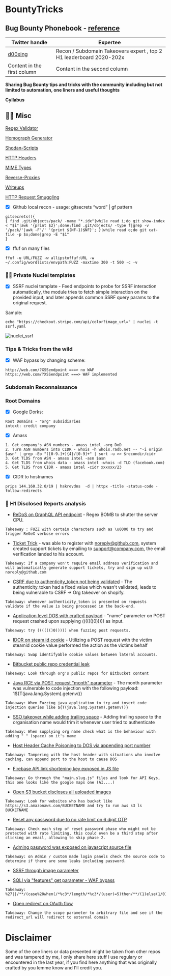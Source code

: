 <p align="center">
<h1> BountyTricks </h1>
</p>

## Bug Bounty Phonebook - [reference](https://twitter.com/naglinagli/status/1418669081549578244)

Twitter handle | Expertee
------------ | -------------
[d00xing](https://twitter.com/d00xing)| Recon / Subdomain Takeovers expert , top 2 H1 leaderboard 2020-202x
Content in the first column | Content in the second column


**Sharing Bug Bounty tips and tricks with the community including but not limited to automation, one liners and useful thoughts** 


**Cyllabus** 

## :guardsman:  Misc

[Regex Validator](https://www.debuggex.com/)

[Homograph Generator](https://www.irongeek.com/homoglyph-attack-generator.php)

[Shodan-Scripts](https://github.com/random-robbie/My-Shodan-Scripts/tree/1b01bceecc9be0b74b202f445874920eee48bba5)

[HTTP Headers](https://developer.mozilla.org/en-US/docs/Web/HTTP/Headers)

[MIME Types](https://www.iana.org/assignments/media-types/media-types.xhtml)

[Reverse-Proxies](https://github.com/GrrrDog/weird_proxies)

[Writeups](https://github.com/ngalongc/bug-bounty-reference)

[HTTP Request Smuggling](https://github.com/defparam/smuggler)

- [x] Github local recon - usage: gitsecrets “word” | gf pattern

```
gitsecrets(){
{ find .git/objects/pack/ -name "*.idx"|while read i;do git show-index < "$i"|awk '{print $2}';done;find .git/objects/ -type f|grep -v '/pack/'|awk -F'/' '{print $(NF-1)$NF}'; }|while read o;do git cat-file -p $o;done|grep -E "$1"
}
```

- [x] ffuf on many files

```
ffuf -u URL/FUZZ -w allipstoffuf:URL -w ~/.config/wordlists/envpath:FUZZ -maxtime 300 -t 500 -c -v
```



### :guardsman: Private Nuclei templates

- [x] SSRF nuclei template - Feed endpoints to probe for SSRF interaction automatically, the module tries to fetch simple interaction on the provided input, and later appends common SSRF query params to the original request.

Sample:

```
echo "https://checkout.stripe.com/api/color?image_url=" | nuclei -t ssrf.yaml 
```

![nuclei_ssrf](https://raw.githubusercontent.com/NagliNagli/BountyTricks/main/media/nuclei_ssrf.png)


### Tips & Tricks from the wild

- [x] WAF bypass by changing scheme:
```
http://web.com/?XSSendpoint ===> no WAF
https://web.com/?XSSendpoint ===> WAF implemented
```


### Subdomain Reconnaissance

### Root Domains
- [x] Google Dorks:
```
Root Domains - "org" subsidiaries
intext: credit company
```

- [x] Amass
```
1. Get company's ASN numbers - amass intel -org DoD
2. Turn ASN numbers into CIDR - whois -h whois.radb.net -- "-i origin $asn" | grep -Eo "([0-9.]+){4}/[0-9]+" | sort -u >> $recondir/cidr
3. Get TLDS from ASN - amass intel -asn $asn
4. Get TLDS from whois data - amass intel -whois -d TLD (facebook.com)
5. Get TLDS from CIDR - amass intel -cidr xxxxxx/23
```

- [x] CIDR to hostnames
```
prips 144.160.32.0/19 | hakrevdns  -d | httpx -title -status-code -follow-redirects
```


### 💂‍ H1 Disclosed Reports analysis 

* [ReDoS on GraphQL API endpoint](https://hackerone.com/reports/1000567) - Regex BOMB to shutter the server CPU.

```
Takeaway : FUZZ with certain characters such as \u0000 to try and trigger ReGeX verbose errors
```

* [Ticket Trick](https://hackerone.com/reports/999765) - was able to register with noreply@github.com, system created support tickets by emailing to support@company.com, the email verification landed to his account.

```
Takeaway: If a company won't require email address verification and will automatically generate support tickets, try and sign up with noreply@github.com
```

* [CSRF due to authenticity_token not being validated](https://hackerone.com/reports/994504) - The authenticity_token had a fixed value which wasn't validated, leads to being vulnerable to CSRF -> Org takeover on shopify.

```
Takeaway: whenever authenticity_token is presented on requests validate if the value is being processed in the back-end.
```

* [Application level DOS with crafted payload](https://hackerone.com/reports/993582) - "name" parameter on POST request crashed upon supplying (((((()0))))) as input.

```
Takeaway: try (((((()0))))) when fuzzing post requests.
```

* [IDOR on steam id cookie](https://hackerone.com/reports/990878) - Utilizing a POST request with the victim steamid cookie value performed the action as the victims behalf

```
Takeaway: Swap identifyable cookie values between lateral accounts.
```

* [Bitbucket public repo credential leak](https://hackerone.com/reports/961428)

```
Takeaway: Look through org's public repos for Bitbucket content
```

* [Java RCE via POST request "month" parameter](https://hackerone.com/reports/987065) - The month parameter was vulnerable to code injection with the following payload: 1${T(java.lang.System).getenv()}

```
Takeaway: When Fuzzing java application to try and insert code injection queries like ${T(java.lang.System).getenv()}
```

* [SSO takeover while adding trailing space](https://hackerone.com/reports/976603) - Adding trailing space to the organisation name would trim it whenever user tried to authenticate

```
Takeaway: When supplying org name check what is the behaviour with adding " " (space) on it's name
```

* [Host Header Cache Poisoning to DOS via appending port number](https://hackerone.com/reports/1096609)

```
Takeaway: Tampering with the host header with situations who involve caching, can append port to the host to cause DOS
```

* [Firebase API link shortening key exposed in JS file](https://hackerone.com/reports/1066410)

```
Takeaway: Go through the "main.slug.js" files and look for API Keys, this one looks like the google maps one (AI....)
```

* [Open S3 bucket discloses all uploaded images](https://hackerone.com/reports/905641)

```
Takeaway: Look for websites who has bucket like https://s3.amazonaws.com/BUCKETNAME and try to run aws s3 ls BUCKETNAME
```

* [Reset any password due to no rate limit on 6 digit OTP](https://hackerone.com/reports/703972)

```
Takeaway: Check each step of reset password phase who might not be protected with rate limiting, this could even be a third step after clicking an email, allowing to skip phase 2.
```

* [Adming password was exposed on javascript source file](https://hackerone.com/reports/344566)

```
Takeaway: on Admin / custom made login panels check the source code to determine if there are some leaks including password.
```

* [SSRF through image parameter](https://hackerone.com/reports/826097)

* [SQLI via "features" get parameter - WAF bypass](https://hackerone.com/reports/1039383)

```
Takeaway: %27||/**/(case%20when(/*%c3*/length/*%c3*/(user)=5)then/**/(1)else(1/0)end)||%27
```

* [Open redirect on OAuth flow](https://hackerone.com/reports/972601)

```
Takeaway: Change the scope parameter to arbitrary file and see if the redirect_url will redirect to external domain
```

# Disclaimer

Some of the one liners or data presented might be taken from other repos and was tampered by me, I only share here stuff I use regulary or encountered in the last year, if you find here anything that was originally crafted by you lemme know and I'll credit you.
